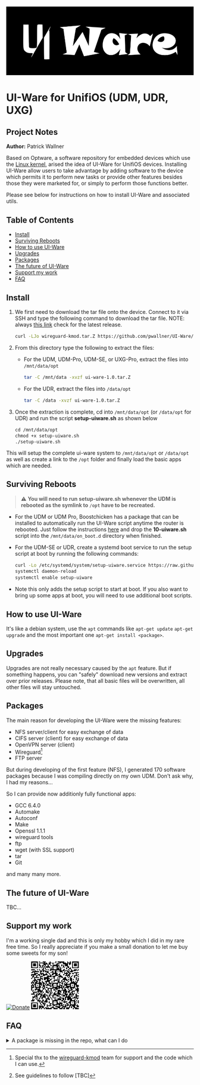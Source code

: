 ![UIWare](https://github.com/pwallner/UI-Ware/raw/main/images/UIWare.svg)
# UI-Ware for UnifiOS (UDM, UDR, UXG)

## Project Notes

**Author:** Patrick Wallner

Based on Optware, a software repository for embedded devices which use the [Linux kernel](https://www.kernel.org/linux.html), arised the idea of UI-Ware for UnifiOS devices. Installing UI-Ware allow users to take advantage by adding software to the device which permits it to perform new tasks or provide other features besides those they were marketed for, or simply to perform those functions better.

Please see below for instructions on how to install UI-Ware and associated utils.

## Table of Contents

  * [Install](#install)
  * [Surviving Reboots](#surviving-reboots)
  * [How to use UI-Ware](#how-to-use-ui-ware)
  * [Upgrades](#upgrades)
  * [Packages](#packages)
  * [The future of UI-Ware](#the-future-of-ui-ware)
  * [Support my work](#support-my-work)
  * [FAQ](#faq)


## Install
1. We first need to download the tar file onto the device. Connect to it via SSH and type the following command to download the tar file. NOTE: always [this link](https://github.com/pwallner/UI-Ware/releases) check for the latest release.

    ```sh
    curl -LJo wireguard-kmod.tar.Z https://github.com/pwallner/UI-Ware/releases/download/v1.0/ui-ware-1.0.tar.Z
    ```

2. From this directory type the following to extract the files:

	* For the UDM, UDM-Pro, UDM-SE, or UXG-Pro, extract the files into `/mnt/data/opt`
	
		```sh
		tar -C /mnt/data -xvzf ui-ware-1.0.tar.Z
		```
	* For the UDR, extract the files into `/data/opt`
	
		```sh
		tar -C /data -xvzf ui-ware-1.0.tar.Z
		```

2. Once the extraction is complete, cd into `/mnt/data/opt` (or `/data/opt` for UDR) and run the script **setup-uiware.sh** as shown below
    ```
    cd /mnt/data/opt
    chmod +x setup-uiware.sh
    ./setup-uiware.sh
    ```
 This will setup the complete ui-ware system to `/mnt/data/opt` or `/data/opt` as well as create a link to the `/opt` folder and finally load the basic apps which are needed.  

## Surviving Reboots
> :warning: **You will need to run setup-uiware.sh whenever the UDM is rebooted as the symlink to `/opt` have to be recreated.** 

* For the UDM or UDM Pro, Boostchicken has a package that can be installed to automatically run the UI-Ware script anytime the router is rebooted. Just follow the instructions [here](https://github.com/boostchicken/udm-utilities/tree/master/on-boot-script) and drop the **10-uiware.sh** script into the `/mnt/data/on_boot.d` directory when finished.
* For the UDM-SE or UDR, create a systemd boot service to run the setup script at boot by running the following commands:
	
	```sh
	curl -Lo /etc/systemd/system/setup-uiware.service https://raw.githubusercontent.com/pwallner/UI-Ware/main/src/boot/setup-uiware.service
	systemctl daemon-reload
	systemctl enable setup-uiware
	```
* Note this only adds the setup script to start at boot. If you also want to bring up some apps at boot, you will need to use additional boot scripts.

## How to use UI-Ware
It's like a debian system, use the `apt` commands like `apt-get update` `apt-get upgrade` and the most important one `apt-get install <package>`.

## Upgrades
Upgrades are not really necessary caused by the `apt` feature. But if something happens, you can "safely" download new versions and extract over prior releases. Please note, that all basic files will be overwritten, all other files will stay untouched.

## Packages
The main reason for developing the UI-Ware were the missing features:
 - NFS server/client for easy exchange of data
 - CIFS server (client) for easy exchange of data
 - OpenVPN server (client)
 - Wireguard[^1]
 - FTP server

But during developing of the first feature (NFS), I generated 170 software packages because I was compiling directly on my own UDM. Don't ask why, I had my reasons...

So I can provide now additionly fully functional apps:

 - GCC 6.4.0
 - Automake
 - Autoconf
 - Make
 - Openssl 1.1.1
 - wireguard tools
 - ftp
 - wget (with SSL support)
 - tar
 - Git
 
and many many more.
## The future of UI-Ware
TBC...

## Support my work
I'm a working single dad and this is only my hobby which I did in my rare free time. So I really appreciate if you make a small donation to let me buy some sweets for my son!

[![Donate](https://www.paypalobjects.com/en_US/AT/i/btn/btn_donateCC_LG.gif)](https://www.paypal.com/donate/?business=2667RS4MQ9M5Y&no_recurring=1&item_name=Please+support+me+if+you+like+my+work.+Thank+you%21&currency_code=EUR)
[![Donate](https://github.com/pwallner/UI-Ware/raw/main/images/QR-Code.png)](https://www.paypal.com/donate/?business=2667RS4MQ9M5Y&no_recurring=1&item_name=Please+support+me+if+you+like+my+work.+Thank+you%21&currency_code=EUR)

## FAQ

<details markdown='1'>

<summary>A package is missing in the repo, what can I do</summary>
	
 - Send a request, you know I'm a busy man, but maybe I can help
 - Compile a package, send it to me, I can add it to the repo[^2]

</details>


[^1]:Special thx to the [wireguard-kmod](https://github.com/tusc/wireguard-kmod) team for support and the code which I can use.
[^2]:See guidelines to follow [TBC]